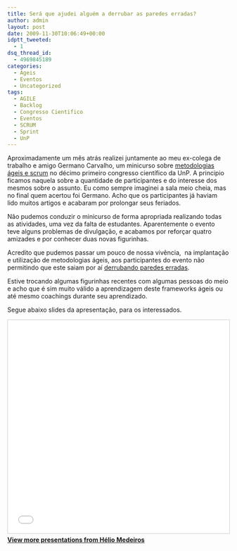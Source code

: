 ```yaml
---
title: Será que ajudei alguém a derrubar as paredes erradas?
author: admin
layout: post
date: 2009-11-30T10:06:49+00:00
idptt_tweeted:
  - 1
dsq_thread_id:
  - 4969845189
categories:
  - Ageis
  - Eventos
  - Uncategorized
tags:
  - AGILE
  - Backlog
  - Congresso Cientifico
  - Eventos
  - SCRUM
  - Sprint
  - UnP
---
```


Aproximadamente um mês atrás realizei juntamente ao meu ex-colega de trabalho e amigo Germano Carvalho, um minicurso sobre <a title="Congresso Cientifico" href="/?p=49" target="_self">metodologias ágeis e scrum</a> no décimo primeiro congresso científico da UnP. A principio ficamos naquela sobre a quantidade de participantes e do interesse dos mesmos sobre o assunto. Eu como sempre imaginei a sala meio cheia, mas no final quem acertou foi Germano. Acho que os participantes já haviam lido muitos artigos e acabaram por prolongar seus feriados.

Não pudemos conduzir o minicurso de forma apropriada realizando todas as atividades, uma vez da falta de estudantes. Aparentemente o evento teve alguns problemas de divulgação, e acabamos por reforçar quatro amizades e por conhecer duas novas figurinhas.

Acredito que pudemos passar um pouco de nossa vivência,  na implantação e utilização de metodologias ágeis, aos participantes do evento não permitindo que este saiam por aí <a title="Fragmental" href="http://blog.fragmental.com.br/2009/11/14/derrubaram-as-paredes-erradas/" target="_blank">derrubando paredes erradas</a>.

Estive trocando algumas figurinhas recentes com algumas pessoas do meio e acho que é sim muito válido a aprendizagem deste frameworks ágeis ou até mesmo coachings durante seu aprendizado.

Segue abaixo slides da apresentação, para os interessados.

<div style="margin-bottom: 20px;">
<iframe src="//www.slideshare.net/slideshow/embed_code/key/2517685"
        width="595"
        height="485"
        frameborder="0"
        marginwidth="0"
        marginheight="0"
        scrolling="no"
        style="border:1px solid #CCC; border-width:1px; margin-bottom:5px; max-width: 100%;"
        allowfullscreen>
</iframe>
<div style="margin-bottom:5px">
    <strong><a href="//www.slideshare.net/heliomedeiros" target="_blank">View more presentations from Hélio Medeiros</a></strong>
</div>
</div>
